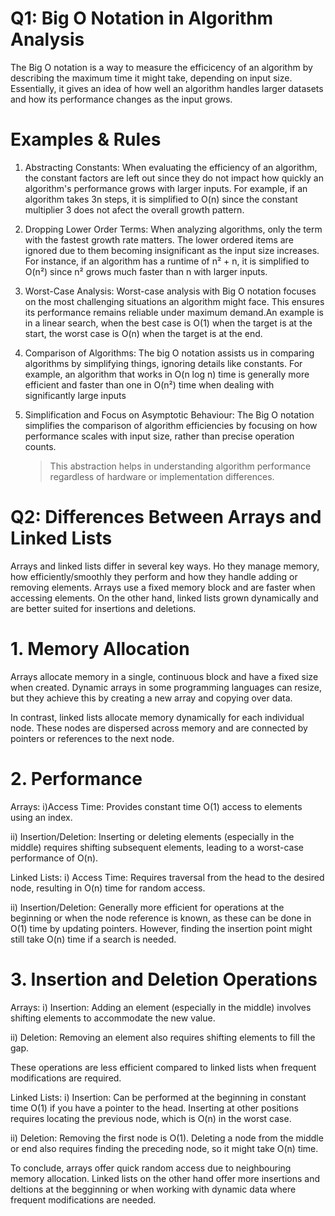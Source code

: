 # Q1:  Big O Notation in Algorithm Analysis

The Big O notation is a way to measure the efficicency of an algorithm by describing the maximum time it might take, depending on input size. Essentially, it gives an idea of how well an algorithm handles larger datasets and how its performance changes as the input grows.

# Examples & Rules 

1. Abstracting Constants:
   When evaluating the efficiency of an algorithm, the constant factors are left out since they do not impact how quickly an algorithm's performance grows with larger inputs. For example, if an algorithm takes 3n steps, it is simplified to O(n) since the constant multiplier 3 does not afect the overall growth pattern. 

2. Dropping Lower Order Terms:
   When analyzing algorithms, only the term with the fastest growth rate matters. The lower ordered items are ignored due to them becoming insignificant as the input size increases. For instance, if an algorithm has a runtime of n² + n, it is simplified to O(n²) since n² grows much faster than n with larger inputs.
3. Worst-Case Analysis:
   Worst-case analysis with Big O notation focuses on the most challenging situations an algorithm might face. This ensures its performance remains reliable under maximum demand.An example is in a linear search, when the best case is O(1) when the target is at the start, the worst case is O(n) when the target is at the end.
   
4. Comparison of Algorithms:
   The big O notation assists us in comparing algorithms by simplifying things, ignoring details like constants. For example, an algorithm that works in  O(n log n) time is generally more efficient and faster than one in O(n²) time when dealing with significantly large inputs

5. Simplification and Focus on Asymptotic Behaviour:
The Big O notation simplifies the comparison of algorithm efficiencies by focusing on how performance scales with input size, rather than precise operation counts.
   > This abstraction helps in understanding algorithm performance regardless of hardware or implementation differences.


# Q2: Differences Between Arrays and Linked Lists

Arrays and linked lists differ in several key ways. Ho they manage memory, how efficiently/smoothly they perform and how they handle adding or removing elements. Arrays use a fixed memory block and are faster when accessing elements. On the other hand, linked lists grown dynamically and are better suited for insertions and deletions.

# 1. Memory Allocation

Arrays allocate memory in a single, continuous block and have a fixed size when created. Dynamic arrays in some programming languages can resize, but they achieve this by creating a new array and copying over data.

In contrast, linked lists allocate memory dynamically for each individual node. These nodes are dispersed across memory and are connected by pointers or references to the next node.

# 2. Performance

Arrays:
  i)Access Time: Provides constant time O(1) access to elements using an index.

 ii) Insertion/Deletion: Inserting or deleting elements (especially in the middle) requires shifting subsequent elements, leading to a worst-case performance of O(n).
  
Linked Lists:
 i) Access Time: Requires traversal from the head to the desired node, resulting in O(n) time for random access.

 ii) Insertion/Deletion: Generally more efficient for operations at the beginning or when the node reference is known, as these can be done in O(1) time by updating pointers. However, finding the insertion point might still take O(n) time if a search is needed.

# 3. Insertion and Deletion Operations

Arrays:
 i) Insertion: Adding an element (especially in the middle) involves shifting elements to accommodate the new value.

 ii) Deletion: Removing an element also requires shifting elements to fill the gap.
 
  These operations are less efficient compared to linked lists when frequent modifications are required.
  
Linked Lists:
 i) Insertion: Can be performed at the beginning in constant time O(1) if you have a pointer to the head. Inserting at other positions requires locating the previous node, which is O(n) in the worst case.

 ii) Deletion: Removing the first node is O(1). Deleting a node from the middle or end also requires finding the preceding node, so it might take O(n) time.
  
To conclude, arrays offer quick random access due to neighbouring memory allocation. Linked lists on the other hand offer more insertions and deltions at the begginning or when working with dynamic data where frequent modifications are needed.   
